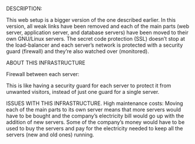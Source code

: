 DESCRIPTION:

This web setup is a bigger version of the one described earlier. In this version, 
all weak links have been removed and each of the main parts (web server, application server, and database servers) 
have been moved to their own GNU/Linux servers. The secret code protection (SSL) doesn’t stop at the load-balancer 
and each server’s network is protected with a security guard (firewall) and they’re also watched over (monitored).

ABOUT THIS INFRASTRUCTURE

Firewall between each server:

This is like having a security guard for each server to protect it from unwanted visitors, 
instead of just one guard for a single server.

ISSUES WITH THIS INFRASTRUCTURE.
High maintenance costs: Moving each of the main parts to its own server means that more servers 
would have to be bought and the company’s electricity bill would go up with the addition of new servers.
Some of the company’s money would have to be used to buy the servers and pay for the electricity needed 
to keep all the servers (new and old ones) running.
